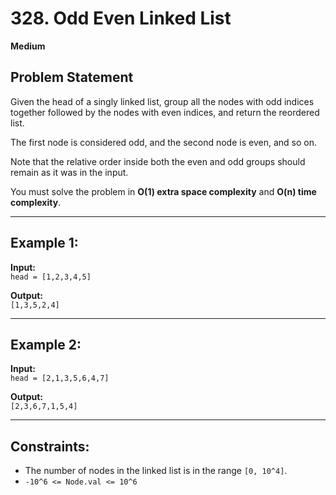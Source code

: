 # 328. Odd Even Linked List

**Medium**

## Problem Statement

Given the head of a singly linked list, group all the nodes with odd indices together followed by the nodes with even indices, and return the reordered list.

The first node is considered odd, and the second node is even, and so on.

Note that the relative order inside both the even and odd groups should remain as it was in the input.

You must solve the problem in **O(1) extra space complexity** and **O(n) time complexity**.

---

## Example 1:

**Input:**  
`head = [1,2,3,4,5]`  

**Output:**  
`[1,3,5,2,4]`  

---

## Example 2:

**Input:**  
`head = [2,1,3,5,6,4,7]`  

**Output:**  
`[2,3,6,7,1,5,4]`  

---

## Constraints:

- The number of nodes in the linked list is in the range `[0, 10^4]`.
- `-10^6 <= Node.val <= 10^6`
